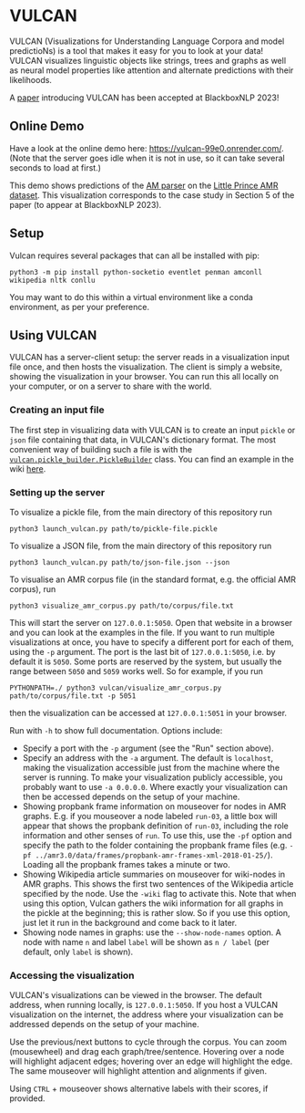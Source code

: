 # VULCAN
VULCAN (Visualizations for Understanding Language Corpora and model predictioNs) is a tool that makes it easy for you to look at your data! VULCAN visualizes linguistic objects like strings, trees and graphs as well as neural model properties like attention and alternate predictions with their likelihoods. 

A [paper](https://aclanthology.org/2023.blackboxnlp-1.15.pdf) introducing VULCAN has been accepted at BlackboxNLP 2023!

## Online Demo

Have a look at the online demo here: https://vulcan-99e0.onrender.com/. (Note that the server goes idle when it is not in use, so it can take several seconds to load at first.)

This demo shows predictions of the [AM parser](https://github.com/coli-saar/am-parser) on the [Little Prince AMR dataset](https://amr.isi.edu/download.html). This visualization corresponds to the case study in Section 5 of the paper (to appear at BlackboxNLP 2023).

## Setup

Vulcan requires several packages that can all be installed with pip:

```
python3 -m pip install python-socketio eventlet penman amconll wikipedia nltk conllu
```

You may want to do this within a virtual environment like a conda environment, as per your preference.

## Using VULCAN

VULCAN has a server-client setup: the server reads in a visualization input file once, and then hosts the visualization. The client is simply a website, showing the visualization in your browser. You can run this all locally on your computer, or on a server to share with the world.

### Creating an input file

The first step in visualizing data with VULCAN is to create an input `pickle` or `json` file containing that data, in VULCAN's dictionary format. The most convenient way of building such a file is with the [`vulcan.pickle_builder.PickleBuilder`](https://github.com/jgroschwitz/vulcan/blob/main/vulcan/pickle_builder/pickle_builder.py) class. You can find an example in the wiki [here](https://github.com/jgroschwitz/vulcan/wiki/Tutorial:-Creating-a-simple-visualization-input-file).

### Setting up the server

To visualize a pickle file, from the main directory of this repository run

```
python3 launch_vulcan.py path/to/pickle-file.pickle
```

To visualize a JSON file, from the main directory of this repository run

```
python3 launch_vulcan.py path/to/json-file.json --json
```

To visualise an AMR corpus file (in the standard format, e.g. the official AMR corpus), run

```
python3 visualize_amr_corpus.py path/to/corpus/file.txt
```

This will start the server on `127.0.0.1:5050`. Open that website in a browser and you can look at the examples in the file. If you want to run multiple visualizations at once, you have to specify a different port for each of them, using the `-p` argument. The port is the last bit of `127.0.0.1:5050`, i.e. by default it is `5050`. Some ports are reserved by the system, but usually the range between `5050` and `5059` works well. So for example, if you run  

```
PYTHONPATH=./ python3 vulcan/visualize_amr_corpus.py path/to/corpus/file.txt -p 5051
```

then the visualization can be accessed at `127.0.0.1:5051` in your browser.

Run with `-h` to show full documentation. Options include:

* Specify a port with the `-p` argument (see the "Run" section above).
* Specify an address with the `-a` argument. The default is `localhost`, making the visualization accessible just from the machine where the server is running. To make your visualization publicly accessible, you probably want to use `-a 0.0.0.0`. Where exactly your visualization can then be accessed depends on the setup of your machine.
* Showing propbank frame information on mouseover for nodes in AMR graphs. E.g. if you mouseover a node labeled `run-03`, a little box will appear that shows the propbank definition of `run-03`, including the role information and other senses of `run`. To use this, use the `-pf` option and specify the path to the folder containing the propbank frame files (e.g. `-pf ../amr3.0/data/frames/propbank-amr-frames-xml-2018-01-25/`). Loading all the propbank frames takes a minute or two.
* Showing Wikipedia article summaries on mouseover for wiki-nodes in AMR graphs. This shows the first two sentences of the Wikipedia article specified by the node. Use the `-wiki` flag to activate this. Note that when using this option, Vulcan gathers the wiki information for all graphs in the pickle at the beginning; this is rather slow. So if you use this option, just let it run in the background and come back to it later.
* Showing node names in graphs: use the `--show-node-names` option. A node with name `n` and label `label` will be shown as `n / label` (per default, only `label` is shown).

### Accessing the visualization

VULCAN's visualizations can be viewed in the browser. The default address, when running locally, is `127.0.0.1:5050`. If you host a VULCAN visualization on the internet, the address where your visualization can be addressed depends on the setup of your machine.

Use the previous/next buttons to cycle through the corpus. You can zoom (mousewheel) and drag each graph/tree/sentence. Hovering over a node will highlight adjacent edges; hovering over an edge will highlight the edge. The same mouseover will highlight attention and alignments if given.

Using `CTRL` + mouseover shows alternative labels with their scores, if provided.

